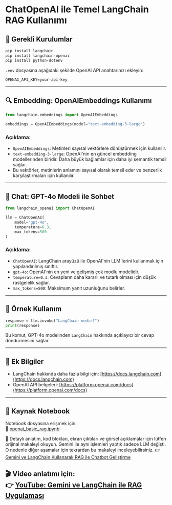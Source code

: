 
# ChatOpenAI ile Temel LangChain RAG Kullanımı


## 🔧 Gerekli Kurulumlar

```bash
pip install langchain
pip install langchain-openai
pip install python-dotenv
```

`.env` dosyasına aşağıdaki şekilde OpenAI API anahtarınızı ekleyin:

```
OPENAI_API_KEY=your-api-key
```

---

## 🔍 Embedding: OpenAIEmbeddings Kullanımı

```python
from langchain.embeddings import OpenAIEmbeddings

embeddings = OpenAIEmbeddings(model="text-embedding-3-large")
```

### Açıklama:

- `OpenAIEmbeddings`: Metinleri sayısal vektörlere dönüştürmek için kullanılır.
- `text-embedding-3-large`: OpenAI'nin en güncel embedding modellerinden biridir. Daha büyük bağlamlar için daha iyi semantik temsil sağlar.
- Bu vektörler, metinlerin anlamını sayısal olarak temsil eder ve benzerlik karşılaştırmaları için kullanılır.

---

## 🤖 Chat: GPT-4o Modeli ile Sohbet

```python
from langchain_openai import ChatOpenAI

llm = ChatOpenAI(
    model="gpt-4o",
    temperature=0.3,
    max_tokens=500
)
```

### Açıklama:

- `ChatOpenAI`: LangChain arayüzü ile OpenAI'nin LLM'lerini kullanmak için yapılandırılmış sınıftır.
- `gpt-4o`: OpenAI'nin en yeni ve gelişmiş çok modlu modelidir.
- `temperature=0.3`: Cevapların daha kararlı ve tutarlı olması için düşük rastgelelik sağlar.
- `max_tokens=500`: Maksimum yanıt uzunluğunu belirler.

---

## 📌 Örnek Kullanım

```python
response = llm.invoke("LangChain nedir?")
print(response)
```

Bu komut, GPT-4o modelinden `LangChain` hakkında açıklayıcı bir cevap döndürmesini sağlar.

---

## 📎 Ek Bilgiler

- LangChain hakkında daha fazla bilgi için: [https://docs.langchain.com](https://docs.langchain.com)
- OpenAI API belgeleri: [https://platform.openai.com/docs](https://platform.openai.com/docs)

---

## 🔗 Kaynak Notebook

Notebook dosyasına erişmek için:  
📂 [openai_basic_rag.ipynb](https://github.com/KardelRuveyda/uretken-yapayzeka-chatbot-gelistirme-temelleri/blob/master/examples/02_openai_chatbot/openai_basic_rag.ipynb)

📖 Detaylı anlatım, kod blokları, ekran çıktıları ve görsel açıklamalar için lütfen orijinal makaleyi okuyun. Gemini ile aynı işlemleri yaptık sadece LLM değişti. O nedenle diğer aşamalar için tekrardan bu makaleyi inceleyebilirsiniz.
👉 <a href="https://ruveydakardelcetin.medium.com/gemini-ve-langchain-kullanarak-rag-ile-chatbot-geli%C5%9Ftirme-c6b6b03ad854" target="_blank">Gemini ve LangChain Kullanarak RAG ile Chatbot Geliştirme</a>

🎬 Video anlatımı için:  
👉 <a href="https://www.youtube.com/live/oWlaMUcOWYM?si=N5iuEmLDseY9g_yO" target="_blank">YouTube: Gemini ve LangChain ile RAG Uygulaması</a>
---


